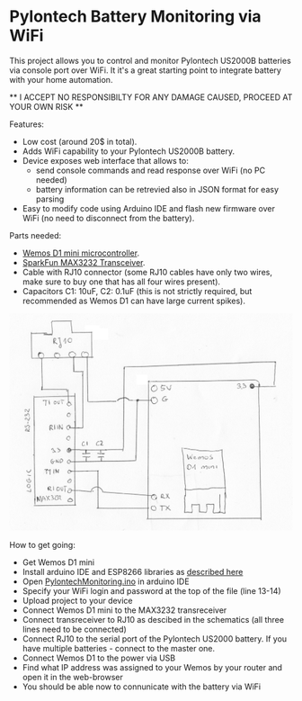 # Pylontech Battery Monitoring via WiFi

This project allows you to control and monitor Pylontech US2000B batteries via console port over WiFi.
It it's a great starting point to integrate battery with your home automation.

** I ACCEPT NO RESPONSIBILTY FOR ANY DAMAGE CAUSED, PROCEED AT YOUR OWN RISK **

Features:
- Low cost (around 20$ in total).
- Adds WiFi capability to your Pylontech US2000B battery.
- Device exposes web interface that allows to:
    * send console commands and read response over WiFi (no PC needed)
    * battery information can be retrevied also in JSON format for easy parsing
- Easy to modify code using Arduino IDE and flash new firmware over WiFi (no need to disconnect from the battery).

Parts needed:
- [Wemos D1 mini microcontroller](https://www.amazon.co.uk/Makerfire-NodeMcu-Development-ESP8266-Compatible/dp/B071S8MWTY/).
- [SparkFun MAX3232 Transceiver](https://www.sparkfun.com/products/11189).
- Cable with RJ10 connector (some RJ10 cables have only two wires, make sure to buy one that has all four wires present).
- Capacitors C1: 10uF, C2: 0.1uF (this is not strictly required, but recommended as Wemos D1 can have large current spikes).

![Schematics](Schemetics.png)

How to get going:
- Get Wemos D1 mini
- Install arduino IDE and ESP8266 libraries as [described here](https://averagemaker.com/2018/03/wemos-d1-mini-setup.html)
- Open [PylontechMonitoring.ino](PylontechMonitoring.ino) in arduino IDE
- Specify your WiFi login and password at the top of the file (line 13-14)
- Upload project to your device
- Connect Wemos D1 mini to the MAX3232 transreceiver
- Connect transreceiver to RJ10 as descibed in the schematics (all three lines need to be connected)
- Connect RJ10 to the serial port of the Pylontech US2000 battery. If you have multiple batteries - connect to the master one.
- Connect Wemos D1 to the power via USB
- Find what IP address was assigned to your Wemos by your router and open it in the web-browser
- You should be able now to connunicate with the battery via WiFi
